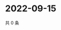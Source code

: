 # 2022-09-15

共 0 条

<!-- BEGIN WEIBO -->
<!-- 最后更新时间 Thu Sep 15 2022 01:18:38 GMT+0800 (China Standard Time) -->

<!-- END WEIBO -->
